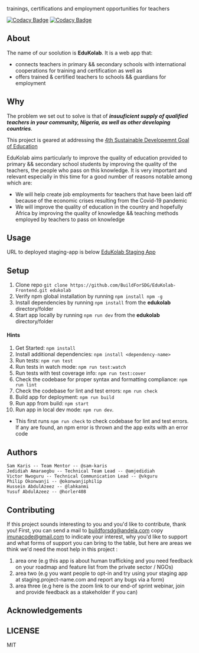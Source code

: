 trainings, certifications and employment opportunities for teachers

[![Codacy Badge](https://api.codacy.com/project/badge/Grade/c2a6c9e610854e1da519d5eeab79df0d)](https://app.codacy.com/gh/BuildForSDG/EduKolab-Frontend?utm_source=github.com&utm_medium=referral&utm_content=BuildForSDG/EduKolab-Frontend&utm_campaign=Badge_Grade_Settings)
[![Codacy Badge](https://api.codacy.com/project/badge/Grade/c2a6c9e610854e1da519d5eeab79df0d)](https://app.codacy.com/gh/BuildForSDG/team-099-frontend?utm_source=github.com&utm_medium=referral&utm_content=BuildForSDG/team-099-frontend&utm_campaign=Badge_Grade_Settings)

## About
The name of our soolution is **EduKolab**.
It is a web app that:
- connects teachers in primary && secondary schools with international cooperations for training and certification as well as
- offers trained & certified teachers to schools && guardians for employment

## Why
The problem we set out to solve is that of 
_**insuuficient supply of qualified teachers in your community, Nigeria, as well as other developing countries**_.

This project is geared at addressing the [4th Sustainable Developemnt Goal of Education](https://sustainabledevelopment.un.org/sdg4)

EduKolab aims particularly to improve the quality of education provided to primary && secondary school students by improving the quality of the teachers, the people who pass on this knowledge. 
It is very important and relevant especially in this time for a good number of reasons notable among which are:
- We will help create job employments for teachers that have been laid off because of the economic crises resulting from the Covid-19 pandemic
- We will improve the quality of education in the country and hopefully Africa by improving the quality of knowledge && teaching methods employed by teachers to pass on knowledge

## Usage
URL to deployed staging-app is below
[EduKolab Staging App](https://edukolab-staging-app.herokuapp.com/)

## Setup
1. Clone repo `git clone https://github.com/BuildForSDG/EduKolab-Frontend.git edukolab`
2. Verify npm global installation by running `npm install npm -g`
3. Install dependencies by running `npm install` from the **edukolab** directory/folder
3. Start app locally by running `npm run dev` from the **edukolab** directory/folder

#### Hints
1. Get Started: `npm install`
2. Install additional dependencies: `npm install <dependency-name>`
3. Run tests: `npm run test`
4. Run tests in watch mode: `npm run test:watch`
5. Run tests with test coverage info: `npm run test:cover`
6. Check the codebase for proper syntax and formatting compliance: `npm run lint`
7. Check the codebase for lint and test errors: `npm run check`
8. Build app for deployment: `npm run build`
9. Run app from build: `npm start`
10. Run app in local dev mode: `npm run dev`. 
- This first runs `npm run check` to check codebase for lint and test errors. If any are found, an npm error is thrown and the app exits with an error code

## Authors

    Sam Karis -- Team Mentor -- @sam-karis
    Jedidiah Amaraegbu -- Technical Team Lead -- @amjedidiah
    Victor Nwoguru -- Technical Communication Lead -- @vkguru
    Philip Okonwanji -- @okonwanjiphilip
    Hussein AbdulAzeez -- @lahkanmi
    Yusuf AbdulAzeez -- @horler408

## Contributing
If this project sounds interesting to you and you'd like to contribute, thank you!
First, you can send a mail to buildforsdg@andela.com copy imunacode@gmail.com to indicate your interest, why you'd like to support and what forms of support you can bring to the table, but here are areas we think we'd need the most help in this project :
1.  area one (e.g this app is about human trafficking and you need feedback on your roadmap and feature list from the private sector / NGOs)
2.  area two (e.g you want people to opt-in and try using your staging app at staging.project-name.com and report any bugs via a form)
3.  area three (e.g here is the zoom link to our end-of sprint webinar, join and provide feedback as a stakeholder if you can)

## Acknowledgements

## LICENSE
MIT
